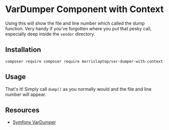 VarDumper Component with Context
================================

Using this will show the file and line number which called the dump function. Very handy if you've forgotten where you put that pesky call, especially deep inside the `vendor` directory. 

Installation
------------

    composer require composer require morrislaptop/var-dumper-with-context

Usage
-----

That's it! Simply call `dump()` as you normally would and the file and line number will appear. 

Resources
---------

* [Symfony VarDumper](https://symfony.com/doc/current/components/var_dumper/introduction.html)